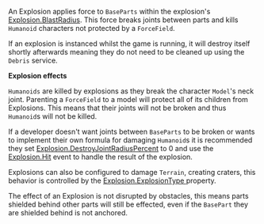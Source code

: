 An Explosion applies force to `BaseParts` within the explosion's [Explosion.BlastRadius](https://developer.roblox.com/api-reference/property/Explosion/BlastRadius). This force breaks joints between parts and kills `Humanoid` characters not protected by a `ForceField`.

If an explosion is instanced whilst the game is running, it will destroy itself shortly afterwards meaning they do not need to be cleaned up using the `Debris` service.

**Explosion effects**

`Humanoids` are killed by explosions as they break the character `Model`'s neck joint. Parenting a `ForceField` to a model will protect all of its children from Explosions. This means that their joints will not be broken and thus `Humanoid`s will not be killed.

If a developer doesn't want joints between `BaseParts` to be broken or wants to implement their own formula for damaging `Humanoid`s it is recommended they set [Explosion.DestroyJointRadiusPercent](https://developer.roblox.com/api-reference/property/Explosion/DestroyJointRadiusPercent) to 0 and use the [Explosion.Hit](https://developer.roblox.com/api-reference/event/Explosion/Hit) event to handle the result of the explosion.

Explosions can also be configured to damage `Terrain`, creating craters, this behavior is controlled by the [Explosion.ExplosionType ](https://developer.roblox.com/search#stq=ExplosionType%20) property.

The effect of an Explosion is not disrupted by obstacles, this means parts shielded behind other parts will still be effected, even if the `BasePart` they are shielded behind is not anchored.